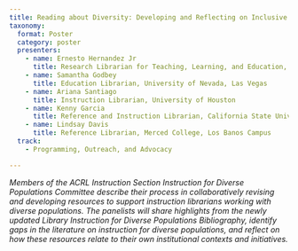 ```yaml
---
title: Reading about Diversity: Developing and Reflecting on Inclusive Instructional Resources
taxonomy:
  format: Poster
  category: poster
  presenters:
    - name: Ernesto Hernandez Jr
	  title: Research Librarian for Teaching, Learning, and Education, University of California, Irvine
    - name: Samantha Godbey
	  title: Education Librarian, University of Nevada, Las Vegas 
    - name: Ariana Santiago
	  title: Instruction Librarian, University of Houston
    - name: Kenny Garcia
	  title: Reference and Instruction Librarian, California State University - Monterey Bay
    - name: Lindsay Davis
	  title: Reference Librarian, Merced College, Los Banos Campus
  track:
    - Programming, Outreach, and Advocacy

---
```

_Members of the ACRL Instruction Section Instruction for Diverse Populations Committee describe their process in collaboratively revising and developing resources to support instruction librarians working with diverse populations. The panelists will share highlights from the newly updated Library Instruction for Diverse Populations Bibliography, identify gaps in the literature on instruction for diverse populations, and reflect on how these resources relate to their own institutional contexts and initiatives._